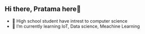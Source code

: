 ## Hi there, Pratama here👋
- 🏫 High school student have intrest to computer science
- 🌱 I’m currently learning IoT, Data science, Meachine Learning

